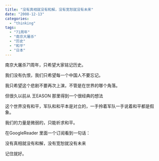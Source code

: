 ```yaml
---
title: "没有真相就没有和解，没有宽恕就没有未来"
date: "2008-12-13"
categories: 
  - "thinking"
tags: 
  - "71周年"
  - "南京大屠杀"
  - "历史"
  - "和平"
  - "日本"
---
```


南京大屠杀71周年，只希望大家铭记历史。

我们没有仇恨，我们只希望每一个中国人不要忘记。

我只希望这个悲剧不要再次上演，不管是在世界的哪个角落。

但很久以前从 王EASON 那里得到一个很经典的想法

这个世界没有和平，军队和和平本是对立的，一手拎着军队一手说着和平都是假象。

我们的力量是微弱的，只能祈求和平。

在GoogleReader 里面一个订阅看到一句话：

没有真相就没有和解，没有宽恕就没有未来

记住就好。
